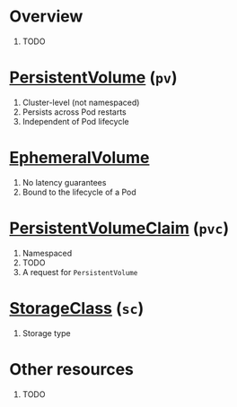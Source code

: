# Overview
1. TODO


# [PersistentVolume](https://kubernetes.io/docs/concepts/storage/persistent-volumes/) (`pv`)
1. Cluster-level (not namespaced)
1. Persists across Pod restarts
1. Independent of Pod lifecycle


# [EphemeralVolume](https://kubernetes.io/docs/concepts/storage/ephemeral-volumes/)
1. No latency guarantees
1. Bound to the lifecycle of a Pod



# [PersistentVolumeClaim](https://kubernetes.io/docs/concepts/storage/persistent-volumes/#lifecycle-of-a-volume-and-claim) (`pvc`)
1. Namespaced
1. TODO
1. A request for `PersistentVolume`


# [StorageClass](https://kubernetes.io/docs/concepts/storage/storage-classes/) (`sc`)
1. Storage type



# Other resources
1. TODO
